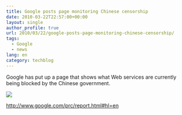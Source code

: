 ```yaml
---
title: Google posts page monitoring Chinese censorship
date: 2010-03-22T22:57:00+00:00
layout: single
author_profile: true
url: 2010/03/22/google-posts-page-monitoring-chinese-censorship/
tags:
  - Google
  - news
lang: en
category: techblog
---
```

Google has put up a page that shows what Web services are currently being blocked by the Chinese government.

[![](http://2.bp.blogspot.com/_vaUVXcmC3OI/S6fuxT6crNI/AAAAAAAABXM/6MtrfJHJ_6w/s400/google.png)](http://2.bp.blogspot.com/_vaUVXcmC3OI/S6fuxT6crNI/AAAAAAAABXM/6MtrfJHJ_6w/s1600-h/google.png)

<http://www.google.com/prc/report.html#hl=en>